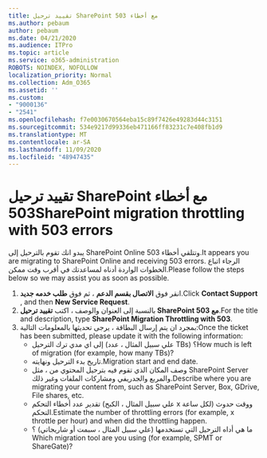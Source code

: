 ```yaml
---
title: تقييد ترحيل SharePoint مع أخطاء 503
ms.author: pebaum
author: pebaum
ms.date: 04/21/2020
ms.audience: ITPro
ms.topic: article
ms.service: o365-administration
ROBOTS: NOINDEX, NOFOLLOW
localization_priority: Normal
ms.collection: Adm_O365
ms.assetid: ''
ms.custom:
- "9000136"
- "2541"
ms.openlocfilehash: f7e0030670564eba15c89f7426e49283d44c3151
ms.sourcegitcommit: 534e9217d99336eb471166ff83231c7e408fb1d9
ms.translationtype: MT
ms.contentlocale: ar-SA
ms.lasthandoff: 11/09/2020
ms.locfileid: "48947435"
---
```

# <a name="sharepoint-migration-throttling-with-503-errors"></a><span data-ttu-id="71461-102">تقييد ترحيل SharePoint مع أخطاء 503</span><span class="sxs-lookup"><span data-stu-id="71461-102">SharePoint migration throttling with 503 errors</span></span>

<span data-ttu-id="71461-103">يبدو انك تقوم بالترحيل إلى SharePoint Online وتتلقي أخطاء 503.</span><span class="sxs-lookup"><span data-stu-id="71461-103">It appears you are migrating to SharePoint Online and receiving 503 errors.</span></span> <span data-ttu-id="71461-104">الرجاء اتباع الخطوات الواردة أدناه لمساعدتك في أقرب وقت ممكن.</span><span class="sxs-lookup"><span data-stu-id="71461-104">Please follow the steps below so we may assist you as soon as possible.</span></span>

1. <span data-ttu-id="71461-105">انقر فوق **الاتصال بقسم الدعم** ، ثم فوق **طلب خدمه جديد**.</span><span class="sxs-lookup"><span data-stu-id="71461-105">Click **Contact Support** , and then **New Service Request**.</span></span>
2. <span data-ttu-id="71461-106">بالنسبة إلى العنوان والوصف ، اكتب **تقييد ترحيل SharePoint مع 503**.</span><span class="sxs-lookup"><span data-stu-id="71461-106">For the title and description, type **SharePoint Migration Throttling with 503**.</span></span>
3. <span data-ttu-id="71461-107">بمجرد ان يتم إرسال البطاقة ، يرجى تحديثها بالمعلومات التالية:</span><span class="sxs-lookup"><span data-stu-id="71461-107">Once the ticket has been submitted, please update it with the following information:</span></span>
    - <span data-ttu-id="71461-108">إلى اي مدي ترك الترحيل (علي سبيل المثال ، عدد TBs) ؟</span><span class="sxs-lookup"><span data-stu-id="71461-108">How much is left of migration (for example, how many TBs)?</span></span>
    - <span data-ttu-id="71461-109">تاريخ بدء الترحيل ونهايته.</span><span class="sxs-lookup"><span data-stu-id="71461-109">Migration start and end date.</span></span>
    - <span data-ttu-id="71461-110">وصف المكان الذي تقوم فيه بترحيل المحتوي من ، مثل SharePoint Server والمربع والجدريفي ومشاركات الملفات وغير ذلك.</span><span class="sxs-lookup"><span data-stu-id="71461-110">Describe where you are migrating your content from, such as SharePoint Server, Box, GDrive, File shares, etc.</span></span>
    - <span data-ttu-id="71461-111">تقدير عدد أخطاء التحكم (علي سبيل المثال ، الكبح x لكل ساعة) ووقت حدوث التحكم.</span><span class="sxs-lookup"><span data-stu-id="71461-111">Estimate the number of throttling errors (for example, x throttle per hour) and when did the throttling happen.</span></span>
    - <span data-ttu-id="71461-112">ما هي أداه الترحيل التي تستخدمها (علي سبيل المثال ، سبمت أو شاريجاتي) ؟</span><span class="sxs-lookup"><span data-stu-id="71461-112">Which migration tool are you using (for example, SPMT or ShareGate)?</span></span>
